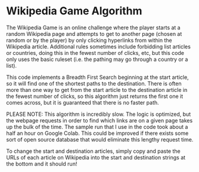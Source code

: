 # Wikipedia Game Algorithm

The Wikipedia Game is an online challenge where the player starts at a random Wikipedia page and attempts to get to another page (chosen at random or by the player) by only clicking hyperlinks from within the Wikipedia article. Additional rules sometimes include forbidding list articles or countries, doing this in the fewest number of clicks, etc, but this code only uses the basic ruleset (i.e. the pathing may go through a country or a list). 

This code implements a Breadth First Search beginning at the start article, so it will find one of the shortest paths to the destination. There is often more than one way to get from the start article to the destination article in the fewest number of clicks, so this algorithm just returns the first one it comes across, but it is guaranteed that there is no faster path. 

PLEASE NOTE: This algorithm is incredibly slow. The logic is optimized, but the webpage requests in order to find which links are on a given page takes up the bulk of the time. The sample run that I use in the code took about a half an hour on Google Colab. This could be improved if there exists some sort of open source database that would eliminate this lengthy request time.

To change the start and destination articles, simply copy and paste the URLs of each article on Wikipedia into the start and destination strings at the bottom and it should run!
